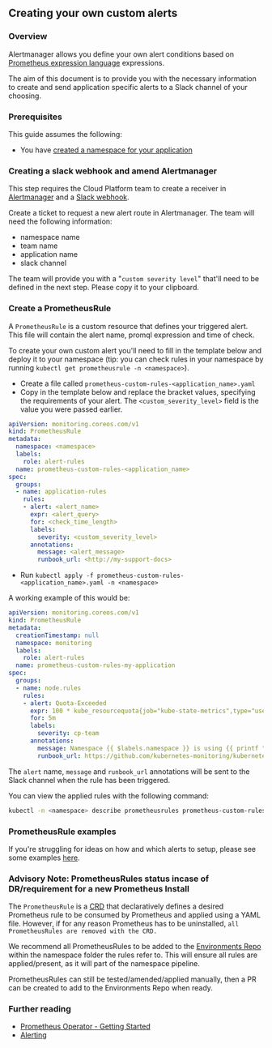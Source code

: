 ## Creating your own custom alerts

### Overview
Alertmanager allows you define your own alert conditions based on [Prometheus expression language](https://prometheus.io/docs/prometheus/latest/querying/basics) expressions.

The aim of this document is to provide you with the necessary information to create and send application specific alerts to a Slack channel of your choosing.

### Prerequisites
This guide assumes the following:

* You have [created a namespace for your application][env-create]

### Creating a slack webhook and amend Alertmanager
This step requires the Cloud Platform team to create a receiver in [Alertmanager](https://github.com/ministryofjustice/cloud-platform-infrastructure/blob/master/terraform/cloud-platform-components/templates/prometheus-operator.yaml.tpl##L115) and a [Slack webhook](https://api.slack.com/incoming-webhooks).

Create a ticket to request a new alert route in Alertmanager. The team will need the following information:

- namespace name
- team name
- application name
- slack channel

The team will provide you with a "`custom severity level`" that'll need to be defined in the next step. Please copy it to your clipboard.

### Create a PrometheusRule
A `PrometheusRule` is a custom resource that defines your triggered alert. This file will contain the alert name, promql expression and time of check.

To create your own custom alert you'll need to fill in the template below and deploy it to your namespace (tip: you can check rules in your namespace by running `kubectl get prometheusrule -n <namespace>`).

- Create a file called `prometheus-custom-rules-<application_name>.yaml`
- Copy in the template below and replace the bracket values, specifying the requirements of your alert. The `<custom_severity_level>` field is the value you were passed earlier.

```yaml
apiVersion: monitoring.coreos.com/v1
kind: PrometheusRule
metadata:
  namespace: <namespace>
  labels:
    role: alert-rules
  name: prometheus-custom-rules-<application_name>
spec:
  groups:
  - name: application-rules
    rules:
    - alert: <alert_name>
      expr: <alert_query>
      for: <check_time_length>
      labels:
        severity: <custom_severity_level>
      annotations:
        message: <alert_message>
        runbook_url: <http://my-support-docs>
```
- Run `kubectl apply -f prometheus-custom-rules-<application_name>.yaml -n <namespace>`

A working example of this would be:

```yaml
apiVersion: monitoring.coreos.com/v1
kind: PrometheusRule
metadata:
  creationTimestamp: null
  namespace: monitoring
  labels:
    role: alert-rules
  name: prometheus-custom-rules-my-application
spec:
  groups:
  - name: node.rules
    rules:
    - alert: Quota-Exceeded
      expr: 100 * kube_resourcequota{job="kube-state-metrics",type="used",namespace="monitoring"} / ignoring(instance, job, type) (kube_resourcequota{job="kube-state-metrics",type="hard"} > 0) > 90
      for: 5m
      labels:
        severity: cp-team
      annotations:
        message: Namespace {{ $labels.namespace }} is using {{ printf "%0.0f" $value}}% of its {{ $labels.resource }} quota.
        runbook_url: https://github.com/kubernetes-monitoring/kubernetes-mixin/tree/master/runbook.md##alert-name-kubequotaexceeded
```

The `alert` name, `message` and `runbook_url` annotations will be sent to the Slack channel when the rule has been triggered.

You can view the applied rules with the following command:

```sh
kubectl -n <namespace> describe prometheusrules prometheus-custom-rules-<application_name>
```

### PrometheusRule examples
If you're struggling for ideas on how and which alerts to setup, please see some examples [here](https://github.com/ministryofjustice/cloud-platform-infrastructure/blob/master/terraform/cloud-platform-components/resources/prometheusrule-examples/application-alerts.yaml).

### Advisory Note: PrometheusRules status incase of DR/requirement for a new Prometheus Install

The  `PrometheusRule` is a [CRD](https://kubernetes.io/docs/concepts/extend-kubernetes/api-extension/custom-resources/#customresourcedefinitions) that declaratively defines a desired Prometheus rule to be consumed by Prometheus and applied using a YAML file. However, if for any reason Prometheus has to be uninstalled, `all PrometheusRules are removed with the CRD.`

We recommend all PrometheusRules to be added to the [Environments Repo](https://github.com/ministryofjustice/cloud-platform-environments) within the namespace folder the rules refer to. This will ensure all rules are applied/present, as it will part of the namespace pipeline. 

PrometheusRules can still be tested/amended/applied manually, then a PR can be created to add to the Environments Repo when ready. 



### Further reading
- [Prometheus Operator - Getting Started](https://github.com/coreos/prometheus-operator/blob/master/Documentation/user-guides/getting-started.md)
- [Alerting](https://github.com/coreos/prometheus-operator/blob/master/Documentation/user-guides/alerting.md)

[env-create]: getting-started.html#creating-a-cloud-platform-environment
